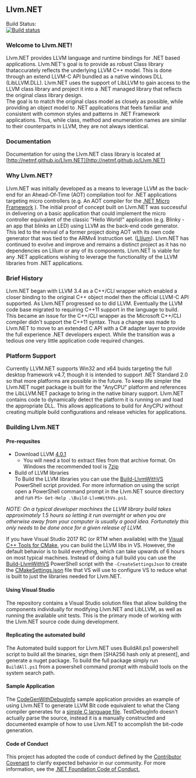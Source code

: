 ## Llvm.NET

Build Status:  
[![Build status](https://ci.appveyor.com/api/projects/status/0xh262rwvbardsrm/branch/master?svg=true)](https://ci.appveyor.com/project/StevenMaillet/llvm-net/branch/master)

### Welcome to Llvm.NET!
Llvm.NET provides LLVM language and runtime bindings for .NET based applications. Llvm.NET's goal is to provide
as robust Class library thataccurately reflects the underlying LLVM C++ model. This is done through an extend
LLVM-C API bundled as a native windows DLL (LibLLVM.DLL). Llvm.NET uses the support of LibLLVM to gain access
to the LLVM class library and project it into a .NET managed library that reflects the original class library
design.  
The goal is to match the original class model as closely as possible, while providing an object model to .NET
applications that feels familiar and consistent with common styles and patterns in .NET Framework applications.
Thus, while class, method and enumeration names are similar to their counterparts in LLVM, they are not always
identical.

### Documentation 
Documentation for using the Llvm.NET class library is located at [http://netmf.github.io/Llvm.NET](http://netmf.github.io/Llvm.NET)

### Why Llvm.NET?
Llvm.NET was initially developed as a means to leverage LLVM as the back-end for an Ahead-Of-Time (AOT) compilation
tool for .NET applications targeting micro controllers (e.g. An AOT compiler for the [.NET Micro Framework](http://www.netmf.com) ).
The initial proof of concept built on Llvm.NET was successful in delivering on a basic application that could
implement the micro controller equivalent of the classic "Hello World!" application (e.g. Blinky - an app that
blinks an LED) using LLVM as the back-end code generator. This led to the revival of a former project doing AOT
with its own code generator that was tied to the ARMv4 Instruction set. ([Llilum](https://www.github.com/netmf/Llilum)).
Llvm.NET has continued to evolve and improve and remains a distinct project as it has no dependencies on Llilum
or any of its components. Llvm.NET is viable for any .NET applications wishing to leverage the functionality of
the LLVM libraries from .NET applications.

### Brief History
Llvm.NET began with LLVM 3.4 as a C++/CLI wrapper which enabled a closer binding to the original C++ object model
then the official LLVM-C API supported. As Llvm.NET progressed so to did LLVM. Eventually the LLVM code base
migrated to requiring C++11 support in the language to build. This became an issue for the C++/CLI wrapper as the
Microsoft C++/CLI compiler didn't support the C++11 syntax. Thus a change was made to Llvm.NET to move to an extended
C API with a C# adapter layer to provide the full experience .NET developers expect. While the transition was a
tedious one very little application code required changes.

### Platform Support
Currently LLVM.NET supports Win32 and x64 buids targeting the full desktop framework v4.7, though it is intended
to support .NET Standard 2.0 so that more platforms are possible in the future. To keep life simpler the Llvm.NET
nuget package is built for the "AnyCPU" platform and references the LibLLVM.NET package to bring in the native
binary support. Llvm.NET contains code to dynamically detect the platform it is running on and load the appropriate
DLL. This allows applications to build for AnyCPU without creating multiple build configurations and release vehicles
for applications.

### Building Llvm.NET
#### Pre-requsites
* Download LLVM [4.0.1](http://releases.llvm.org/4.0.1/llvm-4.0.1.src.tar.xz)
  * You will need a tool to extract files from that archive format. On Windows the recommended tool is [7zip](http://7-zip.org/)
* Build of LLVM libraries  
To Build the LLVM libraries you can use the [Build-LlvmWithVS](https://github.com/NETMF/Llvm.NET/tree/LLVM_4_0_1/src/NugetPkg/LLVM)
PowerShell script provided. For more information on using the script open a PowerShell command prompt in the Llvm.NET
source directory and run `PS> Get-Help .\Build-LlvmWithVs.ps1`.

_NOTE: On a typical developer machines the LLVM library build takes approximately 1.5 hours so letting it run overnight
or when you are otherwise away from your computer is usually a good idea. Fortunately this only needs to be done once
for a given release of LLVM._

If you have Visual Studio 2017 RC (or RTM when available) with the [Visual C++ Tools for CMake](https://blogs.msdn.microsoft.com/vcblog/2016/10/05/cmake-support-in-visual-studio/),
you can build the LLVM libs in VS. However, the default behavior is to build everything, which can take upwards of 6
hours on most typical machines. Instead of doing a full build you can use the [Build-LlvmWithVS](https://github.com/NETMF/Llvm.NET/blob/dev/src/LibLLVM/Build-LlvmWithVS.ps1)
PowerShell script with the `-CreateSettingsJson` to create the [CMakeSettings.json](https://blogs.msdn.microsoft.com/vcblog/2016/10/05/cmake-support-in-visual-studio/#configure-cmake)
file that VS will use to configure VS to reduce what is built to just the libraries needed for Llvm.NET.

#### Using Visual Studio
The repository contains a Visual Studio solution files that allow building the components individually for modifying
Llvm.NET and LibLLVM, as well as running the available unit tests. This is the primary mode of working with the
Llvm.NET source code duing development.

#### Replicating the automated build
The Automated build support for Llvm.NET uses BuildAll.ps1 powershell script to build all the binaries, sign them
[SHA256 hash only at present], and generate a nuget package. To build the full package simply run `BuildAll.ps1`
from a powershell command prompt with msbuild tools on the system search path.

#### Sample Application
The [CodeGenWithDebugInfo](https://github.com/NETMF/Llvm.NET/tree/LLVM_4_0_1/Samples/CodeGenWithDebugInfo) sample application provides an example of using Llvm.NET to generate
LLVM Bit code equivalent to what the Clang compiler generates for a [simple C language file](https://github.com/NETMF/Llvm.NET/tree/LLVM_4_0_1/Samples/CodeGenWithDebugInfo/Support%20Files/test.c).
TestDebugInfo doesn't actually parse the source, instead it is a manually constructed and documented example of how to use Llvm.NET to accomplish the bit-code generation. 

#### Code of Conduct
This project has adopted the code of conduct defined by the [Contributor Covenant](http://contributor-covenant.org/)
to clarify expected behavior in our community. For more information, see the
[.NET Foundation Code of Conduct.](http://www.dotnetfoundation.org/code-of-conduct)

 


